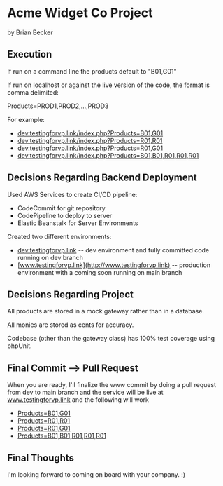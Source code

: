# Acme Widget Co Project

by Brian Becker

## Execution ##
If run on a command line the products default to "B01,G01" 

If run on localhost or against the live version of the code, the format is comma delimited:

Products=PROD1,PROD2,...,PROD3

For example:

* [dev.testingforvp.link/index.php?Products=B01,G01](http://dev.testingforvp.link/index.php?Products=B01,G01)
* [dev.testingforvp.link/index.php?Products=R01,R01](http://dev.testingforvp.link/index.php?Products=R01,R01)
* [dev.testingforvp.link/index.php?Products=R01,G01](http://dev.testingforvp.link/index.php?Products=R01,G01)
* [dev.testingforvp.link/index.php?Products=B01,B01,R01,R01,R01](http://dev.testingforvp.link/index.php?Products=B01,B01,R01,R01,R01)

## Decisions Regarding Backend Deployment ##
Used AWS Services to create CI/CD pipeline: 
* CodeCommit for git repository
* CodePipeline to deploy to server
* Elastic Beanstalk for Server Environments

Created two different environments:
* [dev.testingforvp.link](http://dev.testingforvp.link) -- dev environment and fully committed code running on dev branch
* [www.testingforvp.link](http://www.testingforvp.link) -- production environment with a coming soon running on main branch


## Decisions Regarding Project ##

All products are stored in a mock gateway rather than in a database.

All monies are stored as cents for accuracy.

Codebase (other than the gateway class) has 100% test coverage using phpUnit.

## Final Commit --> Pull Request ##

When you are ready, I'll finalize the www commit by doing a pull request from dev to main branch 
and the service will be live at www.testingforvp.link and the following will work
* [Products=B01,G01](http://web.testingforvp.link/index.php?Products=B01,G01)
* [Products=R01,R01](http://web.testingforvp.link/index.php?Products=R01,R01)
* [Products=R01,G01](http://webv.testingforvp.link/index.php?Products=R01,G01)
* [Products=B01,B01,R01,R01,R01](http://web.testingforvp.link/index.php?Products=B01,B01,R01,R01,R01)

## Final Thoughts ##
I'm looking forward to coming on board with your company. :)



